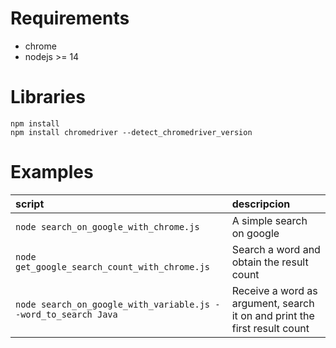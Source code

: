 # Requirements

- chrome
- nodejs >= 14

# Libraries

```
npm install
npm install chromedriver --detect_chromedriver_version
```

# Examples

| script| descripcion |
|:--|:--|
|`node search_on_google_with_chrome.js`|A simple search on google|
|`node get_google_search_count_with_chrome.js`|Search a word and obtain the result count|
|`node search_on_google_with_variable.js --word_to_search Java`|Receive a word as argument, search it on and print the first result count|
